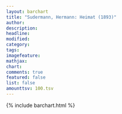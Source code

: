 ```yaml
---
layout: barchart
title: "Sudermann, Hermann: Heimat (1893)"
author:
description:
headline:
modified:
category:
tags:
imagefeature: 
mathjax: 
chart: 
comments: true
featured: false
list: false
amounttsv: 100.tsv
---
```

{% include barchart.html %}
